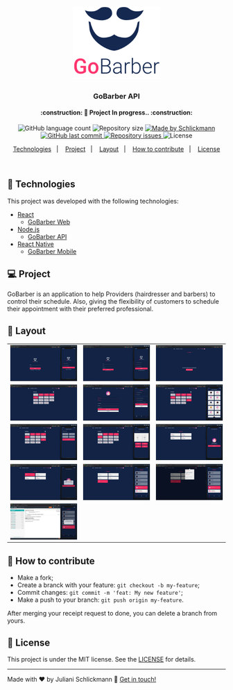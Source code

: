 <h1 align="center">
    <img alt="GoBarber" src="./.github/logo.png" width="200px" />
</h1>

<h3 align="center">
  GoBarber API
</h3>

<h4 align="center"> 
	:construction: 🚀 Project In progress.. :construction:
</h4>

<p align="center">
  <img alt="GitHub language count" src="https://img.shields.io/github/languages/count/Schlickmann/gobarber-api?color=%2304D361">

  <img alt="Repository size" src="https://img.shields.io/github/repo-size/Schlickmann/gobarber-api">
	
  <a href="https://www.linkedin.com/in/juliani-schlickmann-damasceno/" target="_blank">
    <img alt="Made by Schlickmann" src="https://img.shields.io/badge/made%20by-Schlickmann-%2304D361">
  </a>

  <a href="https://github.com/Schlickmann/gobarber-api/commits/master">
    <img alt="GitHub last commit" src="https://img.shields.io/github/last-commit/Schlickmann/gobarber-api">
  </a>

  <a href="https://github.com/Schlickmann/gobarber-api/issues">
    <img alt="Repository issues" src="https://img.shields.io/github/issues/Schlickmann/gobarber-api">
  </a>

  <img alt="License" src="https://img.shields.io/badge/license-MIT-brightgreen">
</p>
<p align="center">
  <a href="#rocket-Technologies">Technologies</a>&nbsp;&nbsp;&nbsp;|&nbsp;&nbsp;&nbsp;
  <a href="#-project">Project</a>&nbsp;&nbsp;&nbsp;|&nbsp;&nbsp;&nbsp;
  <a href="#-layout">Layout</a>&nbsp;&nbsp;&nbsp;|&nbsp;&nbsp;&nbsp;
  <a href="#-how-to-contribute">How to contribute</a>&nbsp;&nbsp;&nbsp;|&nbsp;&nbsp;&nbsp;
  <a href="#memo-license">License</a>
</p>

<br>


## :rocket: Technologies

This project was developed with the following technologies:

- [React](https://reactjs.org)
  - [GoBarber Web](https://github.com/Schlickmann/gobarber-webapp)
- [Node.js](https://nodejs.org/en/) 
  - [GoBarber API](https://github.com/Schlickmann/gobarber-api)
- [React Native](https://facebook.github.io/react-native/)
  - [GoBarber Mobile](https://github.com/Schlickmann/gobarber-app)

## 💻 Project

<p>GoBarber is an application to help Providers (hairdresser and barbers) to control their schedule. Also, giving the flexibility of customers to schedule their appointment with their preferred professional.</p>

## 🔖 Layout

<table>
  <tbody>
	 <tr>
	   <td><img alt="GoBarber Sign In" src="./.github/01.png" width="200px" /></td>
	   <td><img alt="GoBarber Sign Up" src="./.github/02.png" width="200px" /></td>
	   <td><img alt="GoBarber" src="./.github/03.png" width="200px" /></td>
	 </tr>
	  <tr>
	   <td><img alt="GoBarber" src="./.github/04.png" width="200px" /></td>
	   <td><img alt="GoBarber" src="./.github/05.png" width="200px" /></td>
	   <td><img alt="GoBarber" src="./.github/061.png" width="200px" /></td>
	 </tr>
    <tr>
	   <td><img alt="GoBarber" src="./.github/062.png" width="200px" /></td>
	   <td><img alt="GoBarber" src="./.github/063.png" width="200px" /></td>
	   <td><img alt="GoBarber" src="./.github/064.png" width="200px" /></td>
	 </tr>
    <tr>
	   <td><img alt="GoBarber" src="./.github/065.png" width="200px" /></td>
	   <td><img alt="GoBarber" src="./.github/066.png" width="200px" /></td>
	   <td><img alt="GoBarber" src="./.github/067.png" width="200px" /></td>
	 </tr>
    <tr>
	   <td><img alt="GoBarber" src="./.github/068.png" width="200px" /></td>
	 </tr>
  </tbody>
</table>

## 🤔 How to contribute

- Make a fork;
- Create a branck with your feature: `git checkout -b my-feature`;
- Commit changes: `git commit -m 'feat: My new feature'`;
- Make a push to your branch: `git push origin my-feature`.

After merging your receipt request to done, you can delete a branch from yours.

## :memo: License

This project is under the MIT license. See the [LICENSE](LICENSE) for details.

---

Made with ♥ by Juliani Schlickmann :wave: [Get in touch!](https://www.linkedin.com/in/juliani-schlickmann-damasceno/)

